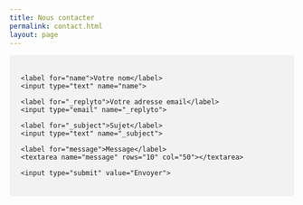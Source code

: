 ```yaml
---
title: Nous contacter
permalink: contact.html
layout: page
---
```




<style>
input[type=text], input[type=email] select {
    width: 100%;
    padding: 12px 20px;
    margin: 8px 0;
    display: inline-block;
    border: 1px solid #ccc;
    border-radius: 4px;
    box-sizing: border-box;
}

input[type=submit] {
    width: 100%;
    background-color: #4CAF50;
    color: white;
    padding: 14px 20px;
    margin: 8px 0;
    border: none;
    border-radius: 4px;
    cursor: pointer;
}

input[type=submit]:hover {
    background-color: #45a049;
}

form {
    border-radius: 5px;
    background-color: #f2f2f2;
    padding: 20px;
}
</style>


<form action="https://formspree.io/vigy-labyrinthe@orange.fr"
      method="POST">
    <input type="hidden" name="_language" value="fr" />
    
    <label for="name">Votre nom</label> 
    <input type="text" name="name">
    
    <label for="_replyto">Votre adresse email</label> 
    <input type="email" name="_replyto">
    
    <label for="_subject">Sujet</label>
    <input type="text" name="_subject">
    
    <label for="message">Message</label>
    <textarea name="message" rows="10" col="50"></textarea>
    
    <input type="submit" value="Envoyer">
</form>
